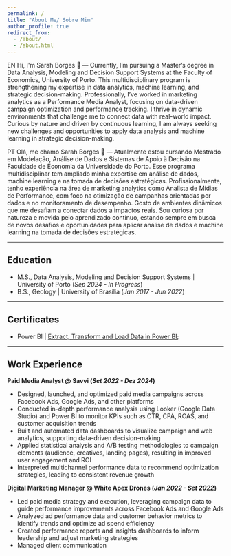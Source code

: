 ```yaml
---
permalink: /
title: "About Me/ Sobre Mim"
author_profile: true
redirect_from: 
  - /about/
  - /about.html
---
```


EN
Hi, I'm Sarah Borges 👋 — Currently, I’m pursuing a Master’s degree in Data Analysis, Modeling and Decision Support Systems at the Faculty of Economics, University of Porto. This multidisciplinary program is strengthening my expertise in data analytics, machine learning, and strategic decision-making. Professionally, I’ve worked in marketing analytics as a Performance Media Analyst, focusing on data-driven campaign optimization and performance tracking. I thrive in dynamic environments that challenge me to connect data with real-world impact. Curious by nature and driven by continuous learning, I am always seeking new challenges and opportunities to apply data analysis and machine learning in strategic decision-making.

PT
Olá, me chamo Sarah Borges 👋 — Atualmente estou cursando Mestrado em Modelação, Análise de Dados e Sistemas de Apoio à Decisão na Faculdade de Economia da Universidade do Porto. Esse programa multidisciplinar tem ampliado minha expertise em análise de dados, machine learning e na tomada de decisões estratégicas. Profissionalmente, tenho experiência na área de marketing analytics como Analista de Mídias de Performance, com foco na otimização de campanhas orientadas por dados e no monitoramento de desempenho. Gosto de ambientes dinâmicos que me desafiam a conectar dados a impactos reais. Sou curiosa por natureza e movida pelo aprendizado contínuo, estando sempre em busca de novos desafios e oportunidades para aplicar análise de dados e machine learning na tomada de decisões estratégicas.

---

## Education						       		
- M.S., Data Analysis, Modeling and Decision Support Systems | University of Porto (_Sep 2024 - In Progress_)	 			        		
- B.S., Geology	| University of Brasília (_Jan 2017 - Jun 2022_)

---

## Certificates				       		
- Power BI | <a href="https://coursera.org/share/cc34c3b14416701a48343f7e402a2637" target="_blank">Extract, Transform and Load Data in Power BI</a>; 
  
---

## Work Experience
**Paid Media Analyst  @ Savvi (_Set 2022 - Dez 2024_)**
- Designed, launched, and optimized paid media campaigns across Facebook Ads, Google Ads, and other platforms
- Conducted in-depth performance analysis using Looker (Google Data Studio) and Power BI to monitor KPIs such as CTR, CPA, ROAS, and customer acquisition trends
- Built and automated data dashboards to visualize campaign and web analytics, supporting data-driven decision-making
- Applied statistical analysis and A/B testing methodologies to campaign elements (audience, creatives, landing pages), resulting in improved user engagement and ROI
- Interpreted multichannel performance data to recommend optimization strategies, leading to consistent revenue growth 

**Digital Marketing Manager @ White Apex Drones (_Jan 2022 - Set 2022_)**
- Led paid media strategy and execution, leveraging campaign data to guide performance improvements across Facebook Ads and Google Ads
- Analyzed ad performance data and customer behavior metrics to identify trends and optimize ad spend efficiency
- Created performance reports and insights dashboards to inform leadership and adjust marketing strategies
- Managed client communication 
